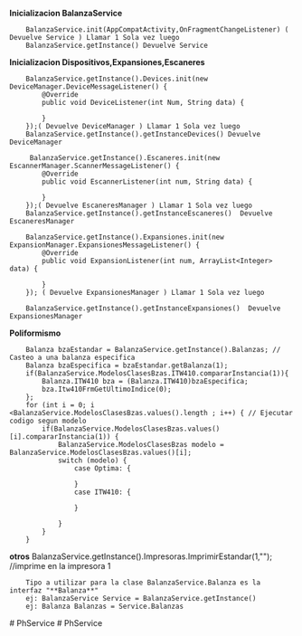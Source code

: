 **********************************************************Inicializacion BalanzaService**********************************************************

        BalanzaService.init(AppCompatActivity,OnFragmentChangeListener) ( Devuelve Service ) Llamar 1 Sola vez luego
        BalanzaService.getInstance() Devuelve Service

************************************************Inicializacion Dispositivos,Expansiones,Escaneres************************************************

        BalanzaService.getInstance().Devices.init(new DeviceManager.DeviceMessageListener() {
            @Override
            public void DeviceListener(int Num, String data) {
                
            }
        });( Devuelve DeviceManager ) Llamar 1 Sola vez luego
        BalanzaService.getInstance().getInstanceDevices() Devuelve DeviceManager

         BalanzaService.getInstance().Escaneres.init(new EscannerManager.ScannerMessageListener() {
            @Override
            public void EscannerListener(int num, String data) {
                
            }
        });( Devuelve EscaneresManager ) Llamar 1 Sola vez luego
        BalanzaService.getInstance().getInstanceEscaneres()  Devuelve EscaneresManager

        BalanzaService.getInstance().Expansiones.init(new ExpansionManager.ExpansionesMessageListener() {
            @Override
            public void ExpansionListener(int num, ArrayList<Integer> data) {
                
            }
        }); ( Devuelve ExpansionesManager ) Llamar 1 Sola vez luego 
        
        BalanzaService.getInstance().getInstanceExpansiones()  Devuelve ExpansionesManager

****************************************************************Poliformismo****************************************************************

        Balanza bzaEstandar = BalanzaService.getInstance().Balanzas; // Casteo a una balanza especifica
        Balanza bzaEspecifica = bzaEstandar.getBalanza(1);
        if(BalanzaService.ModelosClasesBzas.ITW410.compararInstancia(1)){
            Balanza.ITW410 bza = (Balanza.ITW410)bzaEspecifica;
            bza.Itw410FrmGetUltimoIndice(0);
        };
        for (int i = 0; i <BalanzaService.ModelosClasesBzas.values().length ; i++) { // Ejecutar codigo segun modelo
            if(BalanzaService.ModelosClasesBzas.values()[i].compararInstancia(1)) {
                BalanzaService.ModelosClasesBzas modelo = BalanzaService.ModelosClasesBzas.values()[i];
                switch (modelo) {
                    case Optima: {
                       
                    }
                    case ITW410: {

                    }
                    
                }
            }
        }
        
****************************************************************otros****************************************************************
        BalanzaService.getInstance().Impresoras.ImprimirEstandar(1,""); //imprime en la impresora 1



        Tipo a utilizar para la clase BalanzaService.Balanza es la interfaz "**Balanza**"
        ej: BalanzaService Service = BalanzaService.getInstance()
        ej: Balanza Balanzas = Service.Balanzas


        
#   P h S e r v i c e  
 #   P h S e r v i c e  
 